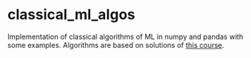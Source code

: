 # classical_ml_algos
Implementation of classical algorithms of ML in numpy and pandas with some examples. Algorithms are based on solutions of [this course]([https://stepik.org/course/68260/promo#toc).
